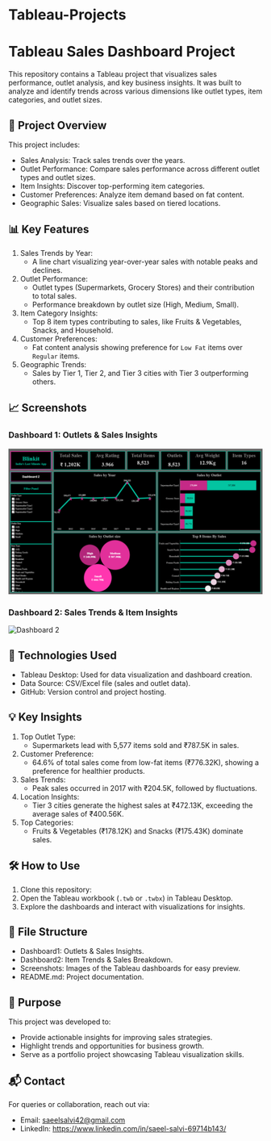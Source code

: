 # Tableau-Projects


# Tableau Sales Dashboard Project

This repository contains a Tableau project that visualizes sales performance, outlet analysis, and key business insights. It was built to analyze and identify trends across various dimensions like outlet types, item categories, and outlet sizes.

## 🚀 Project Overview
This project includes:
- Sales Analysis: Track sales trends over the years.
- Outlet Performance: Compare sales performance across different outlet types and outlet sizes.
- Item Insights: Discover top-performing item categories.
- Customer Preferences: Analyze item demand based on fat content.
- Geographic Sales: Visualize sales based on tiered locations.

## 📊 Key Features
1. Sales Trends by Year:
   - A line chart visualizing year-over-year sales with notable peaks and declines.
2. Outlet Performance:
   - Outlet types (Supermarkets, Grocery Stores) and their contribution to total sales.
   - Performance breakdown by outlet size (High, Medium, Small).
3. Item Category Insights:
   - Top 8 item types contributing to sales, like Fruits & Vegetables, Snacks, and Household.
4. Customer Preferences:
   - Fat content analysis showing preference for `Low Fat` items over `Regular` items.
5. Geographic Trends:
   - Sales by Tier 1, Tier 2, and Tier 3 cities with Tier 3 outperforming others.

## 📈 Screenshots
### Dashboard 1: Outlets & Sales Insights
![Dashboard 1](Dashborad1)

### Dashboard 2: Sales Trends & Item Insights
![Dashboard 2](Screenshot2.png)

## 🔧 Technologies Used
- Tableau Desktop: Used for data visualization and dashboard creation.
- Data Source: CSV/Excel file (sales and outlet data).
- GitHub: Version control and project hosting.

## 💡 Key Insights
1. Top Outlet Type:
   - Supermarkets lead with 5,577 items sold and ₹787.5K in sales.
2. Customer Preference:
   - 64.6% of total sales come from low-fat items (₹776.32K), showing a preference for healthier products.
3. Sales Trends:
   - Peak sales occurred in 2017 with ₹204.5K, followed by fluctuations.
4. Location Insights:
   - Tier 3 cities generate the highest sales at ₹472.13K, exceeding the average sales of ₹400.56K.
5. Top Categories:
   - Fruits & Vegetables (₹178.12K) and Snacks (₹175.43K) dominate sales.

## 🛠️ How to Use
1. Clone this repository:
2. Open the Tableau workbook (`.twb` or `.twbx`) in Tableau Desktop.
3. Explore the dashboards and interact with visualizations for insights.

## 📂 File Structure
- Dashboard1: Outlets & Sales Insights.
- Dashboard2: Item Trends & Sales Breakdown.
- Screenshots: Images of the Tableau dashboards for easy preview.
- README.md: Project documentation.

## 🎯 Purpose
This project was developed to:
- Provide actionable insights for improving sales strategies.
- Highlight trends and opportunities for business growth.
- Serve as a portfolio project showcasing Tableau visualization skills.

## 📬 Contact
For queries or collaboration, reach out via:
- Email: saeelsalvi42@gmail.com
- LinkedIn: https://www.linkedin.com/in/saeel-salvi-69714b143/

